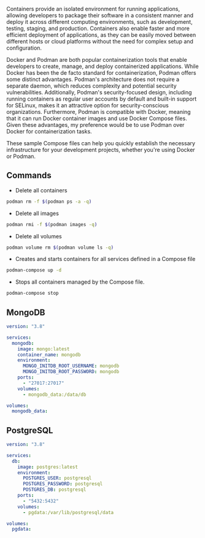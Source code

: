 Containers provide an isolated environment for running applications, allowing developers to package their software in a consistent manner and deploy it across different computing environments, such as development, testing, staging, and production. Containers also enable faster and more efficient deployment of applications, as they can be easily moved between different hosts or cloud platforms without the need for complex setup and configuration.

Docker and Podman are both popular containerization tools that enable developers to create, manage, and deploy containerized applications. While Docker has been the de facto standard for containerization, Podman offers some distinct advantages. Podman's architecture does not require a separate daemon, which reduces complexity and potential security vulnerabilities. Additionally, Podman's security-focused design, including running containers as regular user accounts by default and built-in support for SELinux, makes it an attractive option for security-conscious organizations. Furthermore, Podman is compatible with Docker, meaning that it can run Docker container images and use Docker Compose files. Given these advantages, my preference would be to use Podman over Docker for containerization tasks.

These sample Compose files can help you quickly establish the necessary infrastructure for your development projects, whether you're using Docker or Podman.

## Commands

- Delete all containers
``` bash
podman rm -f $(podman ps -a -q)
```

- Delete all images
``` bash
podman rmi -f $(podman images -q)
```

- Delete all volumes
``` bash
podman volume rm $(podman volume ls -q)
```

- Creates and starts containers for all services defined in a Compose file 
``` bash
podman-compose up -d
```

- Stops all containers managed by the Compose file.
``` bash
podman-compose stop
```

## MongoDB
``` yaml title="podman-compose.yml"
version: "3.8"

services:
  mongodb:
    image: mongo:latest
    container_name: mongodb
    environment:
      MONGO_INITDB_ROOT_USERNAME: mongodb
      MONGO_INITDB_ROOT_PASSWORD: mongodb
    ports:
      - "27017:27017"
    volumes:
      - mongodb_data:/data/db

volumes:
  mongodb_data:
```

## PostgreSQL

``` yaml title="podman-compose.yml"
version: "3.8"

services:
  db:
    image: postgres:latest
    environment:
      POSTGRES_USER: postgresql
      POSTGRES_PASSWORD: postgresql
      POSTGRES_DB: postgresql
    ports:
      - "5432:5432"
    volumes:
      - pgdata:/var/lib/postgresql/data

volumes:
  pgdata:
```